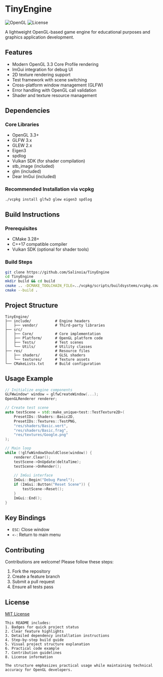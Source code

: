 # TinyEngine

![OpenGL](https://img.shields.io/badge/OpenGL-3.3%2B-blue)
![License](https://img.shields.io/badge/License-MIT-green)

A lightweight OpenGL-based game engine for educational purposes and graphics application development.

## Features

- Modern OpenGL 3.3 Core Profile rendering
- ImGui integration for debug UI
- 2D texture rendering support
- Test framework with scene switching
- Cross-platform window management (GLFW)
- Error handling with OpenGL call validation
- Shader and texture resource management

## Dependencies

### Core Libraries

- OpenGL 3.3+
- GLFW 3.x
- GLEW 2.x
- Eigen3
- spdlog
- Vulkan SDK (for shader compilation)
- stb_image (included)
- glm (included)
- Dear ImGui (included)

### Recommended Installation via vcpkg

```bash
./vcpkg install glfw3 glew eigen3 spdlog
```

## Build Instructions

### Prerequisites

- CMake 3.28+
- C++17 compatible compiler
- Vulkan SDK (optional for shader tools)

### Build Steps

```bash
git clone https://github.com/Salinoia/TinyEngine
cd TinyEngine
mkdir build && cd build
cmake .. -DCMAKE_TOOLCHAIN_FILE=../vcpkg/scripts/buildsystems/vcpkg.cmake
cmake --build .
```

## Project Structure

```
TinyEngine/
├── include/           # Engine headers
│   ├── vendor/        # Third-party libraries
├── src/
│   ├── Core/          # Core implementation
│   ├── Platform/      # OpenGL platform code
│   ├── Tests/         # Test scenes
│   └── Utils/         # Utility classes
├── res/               # Resource files
│   ├── shaders/       # GLSL shaders
│   └── textures/      # Texture assets
└── CMakeLists.txt     # Build configuration
```

## Usage Example

```cpp
// Initialize engine components
GLFWwindow* window = glfwCreateWindow(...);
OpenGLRenderer renderer;

// Create test scene
auto testScene = std::make_unique<test::TestTexture2D>(
    PresetIDs::Shaders::Basic2D,
    PresetIDs::Textures::TestPNG,
    "res/shaders/Basic.vert",
    "res/shaders/Basic.frag",
    "res/textures/Google.png"
);

// Main loop
while (!glfwWindowShouldClose(window)) {
    renderer.Clear();
    testScene->OnUpdate(deltaTime);
    testScene->OnRender();
    
    // ImGui interface
    ImGui::Begin("Debug Panel");
    if (ImGui::Button("Reset Scene")) {
        testScene->Reset();
    }
    ImGui::End();
}
```

## Key Bindings

- `ESC`: Close window
- `<-`: Return to main menu

## Contributing

Contributions are welcome! Please follow these steps:

1. Fork the repository
2. Create a feature branch
3. Submit a pull request
4. Ensure all tests pass

## License

[MIT License](LICENSE)

```
This README includes:
1. Badges for quick project status
2. Clear feature highlights
3. Detailed dependency installation instructions
4. Step-by-step build guide
5. Visual project structure explanation
6. Practical code example
7. Contribution guidelines
8. License information

The structure emphasizes practical usage while maintaining technical accuracy for OpenGL developers.
```

